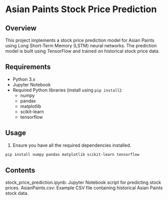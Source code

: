 # Asian Paints Stock Price Prediction

## Overview

This project implements a stock price prediction model for Asian Paints using Long Short-Term Memory (LSTM) neural networks. The prediction model is built using TensorFlow and trained on historical stock price data.

## Requirements

- Python 3.x
- Jupyter Notebook
- Required Python libraries (install using `pip install`):
  - numpy
  - pandas
  - matplotlib
  - scikit-learn
  - tensorflow

## Usage

1. Ensure you have all the required dependencies installed.

```bash
pip install numpy pandas matplotlib scikit-learn tensorflow
```

## Contents
stock_price_prediction.ipynb: Jupyter Notebook script for predicting stock prices.
AsianPaints.csv: Example CSV file containing historical Asian Paints stock data.
